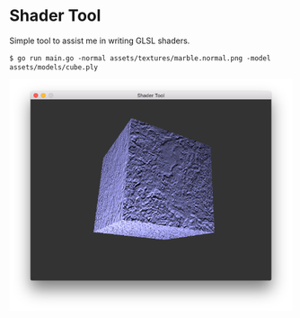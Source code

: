 Shader Tool
===========

Simple tool to assist me in writing GLSL shaders.

```
$ go run main.go -normal assets/textures/marble.normal.png -model assets/models/cube.ply
```

![Alt text](https://github.com/hurricanerix/shader-tool/raw/master/screenshot.png "Screenshot")
